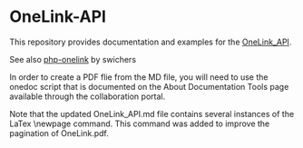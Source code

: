 # OneLink-API

This repository provides documentation and examples for the [OneLink_API](https://github.com/TransPerfect-Translations/OneLink-API/blob/master/OneLink_API.md).


See also [php-onelink](https://github.com/swichers/php-onelink) by swichers

In order to create a PDF flie from the MD file, you will need to use the onedoc script that is documented on the
About Documentation Tools page available through the collaboration portal. 

Note that the updated OneLink_API.md file contains several instances of the LaTex \newpage command. This command was added to 
improve the pagination of OneLink.pdf.
